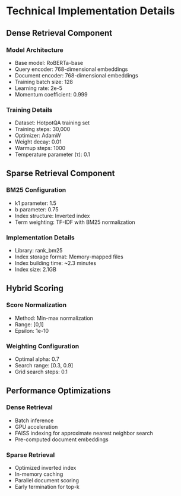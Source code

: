 # Technical Implementation Details

## Dense Retrieval Component

### Model Architecture
- Base model: RoBERTa-base
- Query encoder: 768-dimensional embeddings
- Document encoder: 768-dimensional embeddings
- Training batch size: 128
- Learning rate: 2e-5
- Momentum coefficient: 0.999

### Training Details
- Dataset: HotpotQA training set
- Training steps: 30,000
- Optimizer: AdamW
- Weight decay: 0.01
- Warmup steps: 1000
- Temperature parameter (τ): 0.1

## Sparse Retrieval Component

### BM25 Configuration
- k1 parameter: 1.5
- b parameter: 0.75
- Index structure: Inverted index
- Term weighting: TF-IDF with BM25 normalization

### Implementation Details
- Library: rank_bm25
- Index storage format: Memory-mapped files
- Index building time: ~2.3 minutes
- Index size: 2.1GB

## Hybrid Scoring

### Score Normalization
- Method: Min-max normalization
- Range: [0,1]
- Epsilon: 1e-10

### Weighting Configuration
- Optimal alpha: 0.7
- Search range: [0.3, 0.9]
- Grid search steps: 0.1

## Performance Optimizations

### Dense Retrieval
- Batch inference
- GPU acceleration
- FAISS indexing for approximate nearest neighbor search
- Pre-computed document embeddings

### Sparse Retrieval
- Optimized inverted index
- In-memory caching
- Parallel document scoring
- Early termination for top-k